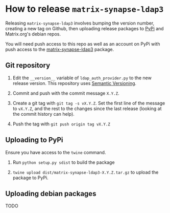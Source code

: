 # How to release `matrix-synapse-ldap3`

Releasing `matrix-synapse-ldap3` involves bumping the version number, creating
a new tag on Github, then uploading release packages to
[PyPi](https://pypi.org) and Matrix.org's debian repos.

You will need push access to this repo as well as an account on PyPi with push
access to the
[matrix-synapse-ldap3](https://pypi.org/project/matrix-synapse-ldap3/) package.

## Git repository

1. Edit the `__version__` variable of `ldap_auth_provider.py` to the new release
version. This repository uses [Semantic Versioning](https://semver.org/).

1. Commit and push with the commit message `X.Y.Z`.

1. Create a git tag with `git tag -s vX.Y.Z`. Set the first line of the message
   to `vX.Y.Z`, and the rest to the changes since the last release (looking at
   the commit history can help).

1. Push the tag with `git push origin tag vX.Y.Z`

## Uploading to PyPi

Ensure you have access to the `twine` command.

1. Run `python setup.py sdist` to build the package

1. `twine upload dist/matrix-synapse-ldap3-X.Y.Z.tar.gz` to upload the package
   to PyPi.

## Uploading debian packages

TODO

